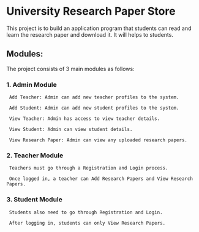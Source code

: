 # University Research Paper Store

This project is to build an application program that students can read and learn the research paper and download it. It will helps to students.

## Modules:

The project consists of 3 main modules as follows:

### 1. Admin Module

     Add Teacher: Admin can add new teacher profiles to the system.
   
     Add Student: Admin can add new student profiles to the system.
   
     View Teacher: Admin has access to view teacher details.
   
     View Student: Admin can view student details.
   
     View Research Paper: Admin can view any uploaded research papers.

### 2. Teacher Module

     Teachers must go through a Registration and Login process.
   
     Once logged in, a teacher can Add Research Papers and View Research Papers.
   
### 3. Student Module

     Students also need to go through Registration and Login.
   
     After logging in, students can only View Research Papers.
